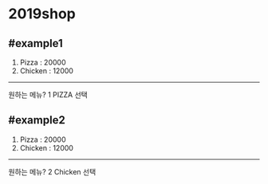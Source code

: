 # 2019shop

#example1
--------------------
1. Pizza : 20000
2. Chicken : 12000
--------------------
원하는 메뉴? 1
PIZZA 선택



#example2
--------------------
1. Pizza : 20000
2. Chicken : 12000
--------------------
원하는 메뉴? 2
Chicken 선택
